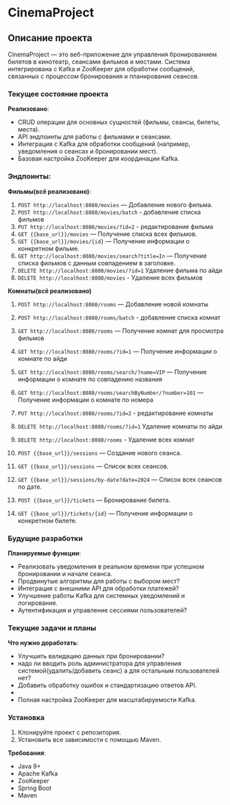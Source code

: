 # CinemaProject

## Описание проекта

CinemaProject — это веб-приложение для управления бронированием билетов в кинотеатр, 
сеансами фильмов и местами. Система интегрирована с Kafka и ZooKeeper для обработки 
сообщений, связанных с процессом бронирования и планирования сеансов.

### Текущее состояние проекта

**Реализовано**:
- CRUD операции для основных сущностей (фильмы, сеансы, билеты, места).
- API эндпоинты для работы с фильмами и сеансами.
- Интеграция с Kafka для обработки сообщений (например, уведомления о сеансах и бронировании мест).
- Базовая настройка ZooKeeper для координации Kafka.

### Эндпоинты:

**Фильмы(всё реализовано)**:
1. `POST http://localhost:8080/movies` — Добавление нового фильма.
2. `POST http://localhost:8080/movies/batch` - добавление списка фильмов
3. `PUT http://localhost:8080/movies/?id=2`  - редактирование фильма
4. `GET {{base_url}}/movies` — Получение списка всех фильмов.
5. `GET {{base_url}}/movies/{id}` — Получение информации о конкретном фильме.
6. `GET http://localhost:8080/movies/search?title=In` — Получение списка фильмов с данным совпадением в заголовке.
7. `DELETE http://localhost:8080/movies/?id=1` Удаление фильма по айди 
8. `DELETE http://localhost:8080/movies` - Удаление всех фильмов


**Комнаты(всё реализовано)**
1. `POST http://localhost:8080/rooms` — Добавление новой комнаты
2. `POST http://localhost:8080/rooms/batch` - добавление списка комнат
3. `GET http://localhost:8080/rooms` — Получение комнат для просмотра фильмов
4. `GET http://localhost:8080/rooms/?id=1`  — Получение информации о комнате по айди 
5. `GET http://localhost:8080/rooms/search/?name=VIP`  — Получение информации о комнате по совпадению названия
6. `GET http://localhost:8080/rooms/searchByNumber/?number=101`  — Получение информации о комнате по номера
7. `PUT http://localhost:8080/rooms/?id=2`  - редактирование комнаты
8. `DELETE http://localhost:8080/rooms/?id=1` Удаление комнаты по айди
9. `DELETE http://localhost:8080/rooms` - Удаление всех комнат





8. `POST {{base_url}}/sessions` — Создание нового сеанса.
8. `GET {{base_url}}/sessions` — Список всех сеансов.
9. `GET {{base_url}}/sessions/by-date?date=2024` — Список всех сеансов по дате.
10. `POST {{base_url}}/tickets` — Бронирование билета.
11. `GET {{base_url}}/tickets/{id}` — Получение информации о конкретном билете.

### Будущие разработки

**Планируемые функции**:
- Реализовать уведомления в реальном времени при успешном бронировании и начале сеанса.
- Продвинутые алгоритмы для работы с выбором мест?
- Интеграция с внешними API для обработки платежей?
- Улучшение работы Kafka для системных уведомлений и логирования.
- Аутентификация и управление сессиями пользователей?

### Текущие задачи и планы

**Что нужно доработать**:
- Улучшить валидацию данных при бронировании? 
- надо ли вводить роль администратора для управления системой(удалить/добавить сеанс) а для остальным пользователей нет?
- Добавить обработку ошибок и стандартизацию ответов API.
- 
- Полная настройка ZooKeeper для масштабируемости Kafka.

### Установка

1. Клонируйте проект с репозитория.
2. Установить все зависимости с помощью Maven.

**Требования**:
- Java 9+
- Apache Kafka
- ZooKeeper
- Spring Boot
- Maven
